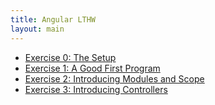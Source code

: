 ```yaml
---
title: Angular LTHW
layout: main
---
```


* [Exercise 0: The Setup](ex0.html)
* [Exercise 1: A Good First Program](ex1.html)
* [Exercise 2: Introducing Modules and Scope](ex2.html)
* [Exercise 3: Introducing Controllers](ex3.html)













